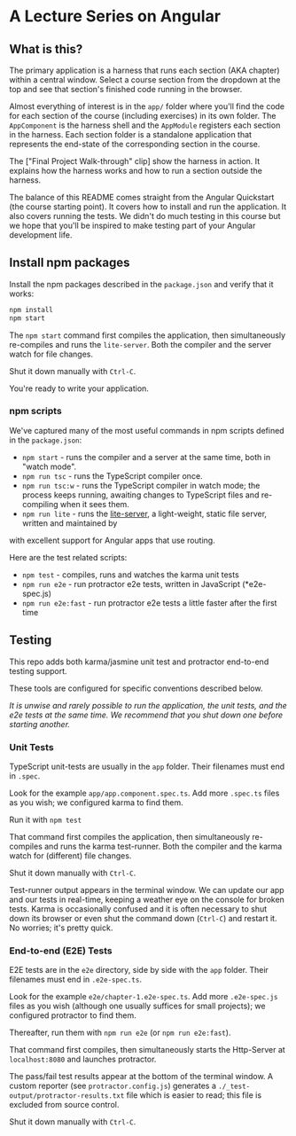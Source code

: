 # A Lecture Series on Angular

## What is this?

The primary application is a harness that runs each section (AKA chapter) within a central window.
Select a course section from the dropdown at the top and see that section's finished code running in the browser.

Almost everything of interest is in the `app/` folder where you'll find the code for each section of the course (including exercises) in its own folder. The `AppComponent` is the harness shell and the `AppModule` registers each section in the harness.
Each section folder is a standalone application that represents the end-state of the corresponding section in the course.

The ["Final Project Walk-through" clip] show the harness in action. It explains how the harness works and how to run a section outside the harness.

The balance of this README comes straight from the Angular Quickstart (the course starting point).
It covers how to install and run the application. It also covers running the tests.
We didn't do much testing in this course but we hope that you'll be inspired to make testing part of your Angular development life.

## Install npm packages

Install the npm packages described in the `package.json` and verify that it works:

```bash
npm install
npm start
```

The `npm start` command first compiles the application,
then simultaneously re-compiles and runs the `lite-server`.
Both the compiler and the server watch for file changes.

Shut it down manually with `Ctrl-C`.

You're ready to write your application.

### npm scripts

We've captured many of the most useful commands in npm scripts defined in the `package.json`:

- `npm start` - runs the compiler and a server at the same time, both in "watch mode".
- `npm run tsc` - runs the TypeScript compiler once.
- `npm run tsc:w` - runs the TypeScript compiler in watch mode; the process keeps running, awaiting changes to TypeScript files and re-compiling when it sees them.
- `npm run lite` - runs the [lite-server](https://www.npmjs.com/package/lite-server), a light-weight, static file server, written and maintained by

with excellent support for Angular apps that use routing.

Here are the test related scripts:

- `npm test` - compiles, runs and watches the karma unit tests
- `npm run e2e` - run protractor e2e tests, written in JavaScript (\*e2e-spec.js)
- `npm run e2e:fast` - run protractor e2e tests a little faster after the first time

## Testing

This repo adds both karma/jasmine unit test and protractor end-to-end testing support.

These tools are configured for specific conventions described below.

_It is unwise and rarely possible to run the application, the unit tests, and the e2e tests at the same time.
We recommend that you shut down one before starting another._

### Unit Tests

TypeScript unit-tests are usually in the `app` folder. Their filenames must end in `.spec`.

Look for the example `app/app.component.spec.ts`.
Add more `.spec.ts` files as you wish; we configured karma to find them.

Run it with `npm test`

That command first compiles the application, then simultaneously re-compiles and runs the karma test-runner.
Both the compiler and the karma watch for (different) file changes.

Shut it down manually with `Ctrl-C`.

Test-runner output appears in the terminal window.
We can update our app and our tests in real-time, keeping a weather eye on the console for broken tests.
Karma is occasionally confused and it is often necessary to shut down its browser or even shut the command down (`Ctrl-C`) and
restart it. No worries; it's pretty quick.

### End-to-end (E2E) Tests

E2E tests are in the `e2e` directory, side by side with the `app` folder.
Their filenames must end in `.e2e-spec.ts`.

Look for the example `e2e/chapter-1.e2e-spec.ts`.
Add more `.e2e-spec.js` files as you wish (although one usually suffices for small projects);
we configured protractor to find them.

Thereafter, run them with `npm run e2e` (or `npm run e2e:fast`).

That command first compiles, then simultaneously starts the Http-Server at `localhost:8080`
and launches protractor.

The pass/fail test results appear at the bottom of the terminal window.
A custom reporter (see `protractor.config.js`) generates a `./_test-output/protractor-results.txt` file
which is easier to read; this file is excluded from source control.

Shut it down manually with `Ctrl-C`.
